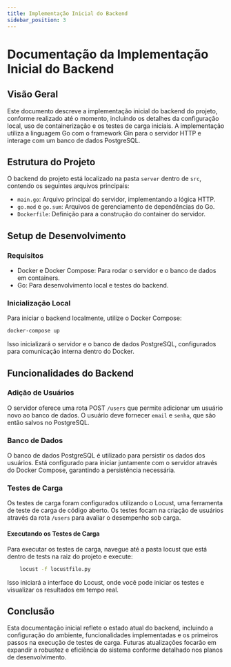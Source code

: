 ```yaml
---
title: Implementação Inicial do Backend
sidebar_position: 3
---
```


# Documentação da Implementação Inicial do Backend

## Visão Geral 

Este documento descreve a implementação inicial do backend do projeto, conforme realizado até o momento, incluindo os detalhes da configuração local, uso de containerização e os testes de carga iniciais. A implementação utiliza a linguagem Go com o framework Gin para o servidor HTTP e interage com um banco de dados PostgreSQL.

## Estrutura do Projeto

O backend do projeto está localizado na pasta `server` dentro de `src`, contendo os seguintes arquivos principais:

- `main.go`: Arquivo principal do servidor, implementando a lógica HTTP.
- `go.mod` e `go.sum`: Arquivos de gerenciamento de dependências do Go.
- `Dockerfile`: Definição para a construção do container do servidor.

## Setup de Desenvolvimento

### Requisitos

- Docker e Docker Compose: Para rodar o servidor e o banco de dados em containers.
- Go: Para desenvolvimento local e testes do backend.

### Inicialização Local

Para iniciar o backend localmente, utilize o Docker Compose:

```bash 
docker-compose up
```

Isso inicializará o servidor e o banco de dados PostgreSQL, configurados para comunicação interna dentro do Docker.

## Funcionalidades do Backend

### Adição de Usuários

O servidor oferece uma rota POST `/users` que permite adicionar um usuário novo ao banco de dados. O usuário deve fornecer `email` e `senha`, que são então salvos no PostgreSQL.

### Banco de Dados

O banco de dados PostgreSQL é utilizado para persistir os dados dos usuários. Está configurado para iniciar juntamente com o servidor através do Docker Compose, garantindo a persistência necessária.

### Testes de Carga

Os testes de carga foram configurados utilizando o Locust, uma ferramenta de teste de carga de código aberto. Os testes focam na criação de usuários através da rota `/users` para avaliar o desempenho sob carga.

#### Executando os Testes de Carga

Para executar os testes de carga, navegue até a pasta locust que está dentro de tests na raiz do projeto e execute:

```bash
    locust -f locustfile.py
```

Isso iniciará a interface do Locust, onde você pode iniciar os testes e visualizar os resultados em tempo real.

## Conclusão 

Esta documentação inicial reflete o estado atual do backend, incluindo a configuração do ambiente, funcionalidades implementadas e os primeiros passos na execução de testes de carga. Futuras atualizações focarão em expandir a robustez e eficiência do sistema conforme detalhado nos planos de desenvolvimento.
